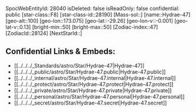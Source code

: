 ﻿---
location:
- -29.26
- -173.075
- 100
tags:
- astro/Star
type: Star
---

SpocWebEntityId: 28040
isDeleted: false
isReadOnly: false
confidential: public
[star-class::F8]
[star-class-id::28190]
[Mass-sol::]
[name::Hydrae-47]
[geo-alt::100]
[geo-lon::173.075]
[geo-lat::-29.26]
[geo-lon-v::-0.001]
[geo-lat-v::0.13]
[bright-min::50]
[bright-max::50]
[Zodiac-index::47]
[ZodiacId::28124]
[NextStarId::]



## Confidential Links & Embeds: 
- [[../../../_Standards/astro/Star/Hydrae-47|Hydrae-47]] 
- [[../../../_public/astro/Star/Hydrae-47.public|Hydrae-47.public]] 
- [[../../../_internal/astro/Star/Hydrae-47.internal|Hydrae-47.internal]] 
- [[../../../_protect/astro/Star/Hydrae-47.protect|Hydrae-47.protect]] 
- [[../../../_private/astro/Star/Hydrae-47.private|Hydrae-47.private]] 
- [[../../../_personal/astro/Star/Hydrae-47.personal|Hydrae-47.personal]] 
- [[../../../_secret/astro/Star/Hydrae-47.secret|Hydrae-47.secret]]

